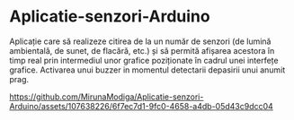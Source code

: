 # Aplicatie-senzori-Arduino
Aplicație care să realizeze citirea de la un număr de senzori (de lumină ambientală, de sunet, de flacără, etc.) și să permită afișarea acestora în timp real prin intermediul unor grafice poziționate în cadrul unei interfețe grafice.
Activarea unui buzzer in momentul detectarii depasirii unui anumit prag.

https://github.com/MirunaModiga/Aplicatie-senzori-Arduino/assets/107638226/6f7ec7d1-9fc0-4658-a4db-05d43c9dcc04
